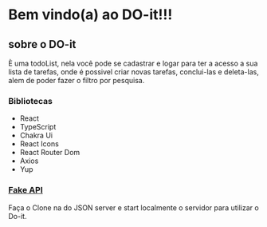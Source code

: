 # Bem vindo(a) ao **DO-it!!!**

## sobre o DO-it

È uma todoList, nela você pode se cadastrar e logar para ter a acesso a sua lista de tarefas, onde é possivel criar novas tarefas, conclui-las e deleta-las, alem de poder fazer o filtro por pesquisa.

### Bibliotecas

- React
- TypeScript
- Chakra Ui
- React Icons
- React Router Dom
- Axios
- Yup

### [Fake API](https://github.com/Emillyalmeida/json-server-doit)

Faça o Clone na do JSON server e start localmente o servidor para utilizar o Do-it.
